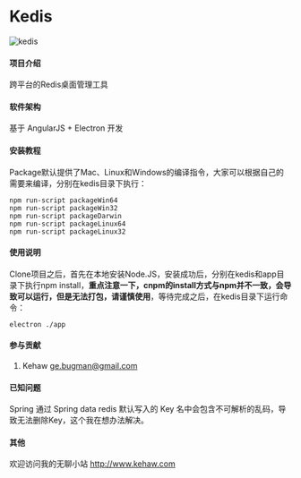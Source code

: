 # Kedis

![kedis](http://www.kehaw.com/wp-content/uploads/2018/07/%E5%BE%AE%E4%BF%A1%E6%88%AA%E5%9B%BE_20180730001102.png)

#### 项目介绍
跨平台的Redis桌面管理工具

#### 软件架构
基于 AngularJS + Electron 开发


#### 安装教程

Package默认提供了Mac、Linux和Windows的编译指令，大家可以根据自己的需要来编译，分别在kedis目录下执行：  
```
npm run-script packageWin64
npm run-script packageWin32
npm run-script packageDarwin
npm run-script packageLinux64
npm run-script packageLinux32
```

#### 使用说明

Clone项目之后，首先在本地安装Node.JS，安装成功后，分别在kedis和app目录下执行npm install，**重点注意一下，cnpm的install方式与npm并不一致，会导致可以运行，但是无法打包，请谨慎使用**，等待完成之后，在kedis目录下运行命令：  
```
electron ./app
```

#### 参与贡献

1. Kehaw ge.bugman@gmail.com

#### 已知问题

Spring 通过 Spring data redis 默认写入的 Key 名中会包含不可解析的乱码，导致无法删除Key，这个我在想办法解决。

#### 其他

欢迎访问我的无聊小站 http://www.kehaw.com